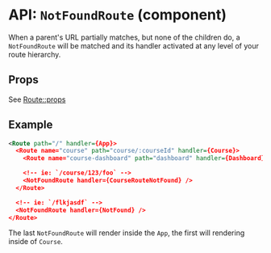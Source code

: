 API: `NotFoundRoute` (component)
===============================

When a parent's URL partially matches, but none of the children do, a
`NotFoundRoute` will be matched and its handler activated at any level
of your route hierarchy.

Props
-----

See [Route::props][routeProps]

Example
-------

```xml
<Route path="/" handler={App}>
  <Route name="course" path="course/:courseId" handler={Course}>
    <Route name="course-dashboard" path="dashboard" handler={Dashboard}/>

    <!-- ie: `/course/123/foo` -->
    <NotFoundRoute handler={CourseRouteNotFound} />
  </Route>

  <!-- ie: `/flkjasdf` -->
  <NotFoundRoute handler={NotFound} />
</Route>
```

The last `NotFoundRoute` will render inside the `App`, the first will
rendering inside of `Course`.

  [routeProps]:/docs/api/components/Route.md#props

